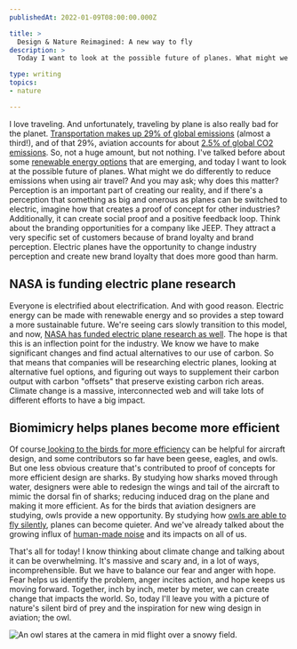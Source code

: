 ```yaml
---
publishedAt: 2022-01-09T08:00:00.000Z

title: >
  Design & Nature Reimagined: A new way to fly
description: >
  Today I want to look at the possible future of planes. What might we do differently to reduce emissions when using air travel?

type: writing
topics:
- nature

---
```


I love traveling. And unfortunately, traveling by plane is also really bad for the planet. [Transportation makes up 29% of global emissions](https://www.epa.gov/ghgemissions/sources-greenhouse-gas-emissions#:~:text=The%20largest%20source%20of%20greenhouse,electricity%2C%20heat%2C%20and%20transportation.&text=Approximately%2062%20percent%20of%20our,mostly%20coal%20and%20natural%20gas.) (almost a third!), and of that 29%, aviation accounts for about [2.5% of global CO2 emissions](https://ourworldindata.org/co2-emissions-from-aviation). So, not a huge amount, but not nothing. I've talked before about some [renewable energy options](https://marisamorby.com/mimicking-nature-to-help-us-store-and-use-energy/) that are emerging, and today I want to look at the possible future of planes. What might we do differently to reduce emissions when using air travel? And you may ask; why does this matter? Perception is an important part of creating our reality, and if there's a perception that something as big and onerous as planes can be switched to electric, imagine how that creates a proof of concept for other industries? Additionally, it can create social proof and a positive feedback loop. Think about the branding opportunities for a company like JEEP. They attract a very specific set of customers because of brand loyalty and brand perception. Electric planes have the opportunity to change industry perception and create new brand loyalty that does more good than harm.

## NASA is funding electric plane research

Everyone is electrified about electrification. And with good reason. Electric energy can be made with renewable energy and so provides a step toward a more sustainable future. We're seeing cars slowly transition to this model, and now, [NASA has funded electric plane research as well](https://grist.org/transportation/nasa-leads-push-for-electric-planes-in-next-frontier-of-cutting-emissions/?utm_campaign=sprout&utm_source=twitter&utm_medium=social&utm_content=1621636912). The hope is that this is an inflection point for the industry. We know we have to make significant changes and find actual alternatives to our use of carbon. So that means that companies will be researching electric planes, looking at alternative fuel options, and figuring out ways to supplement their carbon output with carbon "offsets" that preserve existing carbon rich areas. Climate change is a massive, interconnected web and will take lots of different efforts to have a big impact.

## Biomimicry helps planes become more efficient

Of course[ looking to the birds for more efficiency](https://www.airbus.com/newsroom/stories/biomimicry-a-fresh-approach-to-aircraft-innovation.html) can be helpful for aircraft design, and some contributors so far have been geese, eagles, and owls. But one less obvious creature that's contributed to proof of concepts for more efficient design are sharks. By studying how sharks moved through water, designers were able to redesign the wings and tail of the aircraft to mimic the dorsal fin of sharks; reducing induced drag on the plane and making it more efficient. As for the birds that aviation designers are studying, owls provide a new opportunity. By studying how [owls are able to fly silently](https://www.smithsonianmag.com/science-nature/silence-wind-turbines-engineers-are-studying-owl-wings-180974659/#:~:text=Owls%20have%20feathers%3B%20airplanes%20don,They%20are%20easier%20to%20understand.), planes can become quieter. And we've already talked about the growing influx of [human-made noise](https://marisamorby.com/connecting-with-nature-through-sound/) and its impacts on all of us.

That's all for today! I know thinking about climate change and talking about it can be overwhelming. It's massive and scary and, in a lot of ways, incomprehensible. But we have to balance our fear and anger with hope. Fear helps us identify the problem, anger incites action, and hope keeps us moving forward. Together, inch by inch, meter by meter, we can create change that impacts the world. So, today I'll leave you with a picture of nature's silent bird of prey and the inspiration for new wing design in aviation; the owl.

![An owl stares at the camera in mid flight over a snowy field.](https://cdn.sanity.io/images/xq50spjj/production/a2b90e4d1c6d932d612bd76f5752c7063ca976a6-2055x3079.jpg)